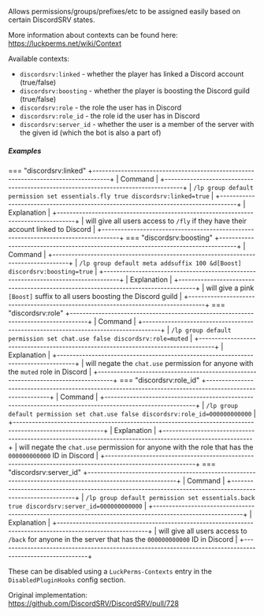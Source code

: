 Allows permissions/groups/prefixes/etc to be assigned easily based on certain DiscordSRV states.

More information about contexts can be found here: https://luckperms.net/wiki/Context

Available contexts:

* `discordsrv:linked` - whether the player has linked a Discord account (true/false)
* `discordsrv:boosting` - whether the player is boosting the Discord guild (true/false)
* `discordsrv:role` - the role the user has in Discord
* `discordsrv:role_id` - the role id the user has in Discord
* `discordsrv:server_id` - whether the user is a member of the server with the given id (which the bot is also a part of)

##### Examples

=== "discordsrv:linked"
    +-----------------------------------------------------------------------------------+
    | Command                                                                           |
    +-----------------------------------------------------------------------------------+
    | `/lp group default permission set essentials.fly true discordsrv:linked=true`     |
    +-----------------------------------------------------------------------------------+
    | Explanation                                                                       |
    +-----------------------------------------------------------------------------------+
    | will give all users access to `/fly` if they have their account linked to Discord |
    +-----------------------------------------------------------------------------------+
=== "discordsrv:boosting"
    +-----------------------------------------------------------------------------------+
    | Command                                                                           |
    +-----------------------------------------------------------------------------------+
    | `/lp group default meta addsuffix 100 &d[Boost] discordsrv:boosting=true`         |
    +-----------------------------------------------------------------------------------+
    | Explanation                                                                       |
    +-----------------------------------------------------------------------------------+
    | will give a pink `[Boost]` suffix to all users boosting the Discord guild         |
    +-----------------------------------------------------------------------------------+
=== "discordsrv:role"
    +-----------------------------------------------------------------------------------+
    | Command                                                                           |
    +-----------------------------------------------------------------------------------+
    | `/lp group default permission set chat.use false discordsrv:role=muted`           |
    +-----------------------------------------------------------------------------------+
    | Explanation                                                                       |
    +-----------------------------------------------------------------------------------+
    | will negate the `chat.use` permission for anyone with the `muted` role in Discord |
    +-----------------------------------------------------------------------------------+
=== "discordsrv:role_id"
    +----------------------------------------------------------------------------------------------------------+
    | Command                                                                                                  |
    +----------------------------------------------------------------------------------------------------------+
    | `/lp group default permission set chat.use false discordsrv:role_id=000000000000`                        |
    +----------------------------------------------------------------------------------------------------------+
    | Explanation                                                                                              |
    +----------------------------------------------------------------------------------------------------------+
    | will negate the `chat.use` permission for anyone with the role that has the `000000000000` ID in Discord |
    +----------------------------------------------------------------------------------------------------------+
=== "discordsrv:server_id"
    +----------------------------------------------------------------------------------------------------------+
    | Command                                                                                                  |
    +----------------------------------------------------------------------------------------------------------+
    | `/lp group default permission set essentials.back true discordsrv:server_id=000000000000`                |
    +----------------------------------------------------------------------------------------------------------+
    | Explanation                                                                                              |
    +----------------------------------------------------------------------------------------------------------+
    | will give all users access to `/back` for anyone in the server that has the `000000000000` ID in Discord |
    +----------------------------------------------------------------------------------------------------------+


These can be disabled using a `LuckPerms-Contexts` entry in the `DisabledPluginHooks` config section.

Original implementation: https://github.com/DiscordSRV/DiscordSRV/pull/728